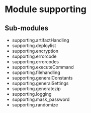 Module supporting
=================

Sub-modules
-----------
* supporting.artifactHandling
* supporting.deploylist
* supporting.encryption
* supporting.errorcode
* supporting.errorcodes
* supporting.executeCommand
* supporting.filehandling
* supporting.generalConstants
* supporting.generalSettings
* supporting.generatezip
* supporting.logging
* supporting.mask_password
* supporting.randomize
